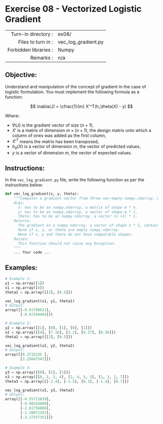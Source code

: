 # Exercise 08 - Vectorized Logistic Gradient

|                         |                         |
| -----------------------:| ----------------------- |
|   Turn-in directory :   |  ex08/                  |
|   Files to turn in :    |  vec_log_gradient.py    |
|   Forbidden libraries : |  Numpy                  |
|   Remarks :             |  n/a                    |

## Objective:
Understand and manipulation of the concept of gradient in the case of logistic formulation. You must implement the following formula as a function:

$$
\nabla(J) = \cfrac{1}{m} X'^T(h_\theta(X) - y)
$$  

Where:  
- $\nabla(J)$ is the gradient vector of size $(n + 1)$,
- $X'$ is a matrix of dimension $m \times (n + 1)$, the design matrix onto which a column of ones was added as the first column,
- $X'^T$ means the matrix has been transposed,
- $h_\theta(X)$ is a vector of dimension $m$, the vector of predicted values,
- $y$ is a vector of dimension $m$, the vector of expected values.


## Instructions:
In the `vec_log_gradient.py` file, write the following function as per the instructions below: 
```python
def vec_log_gradient(x, y, theta):
    """Computes a gradient vector from three non-empty numpy.ndarray, without any for-loop. The three arrays must have compatible shapes.
    Args:
      x: has to be an numpy.ndarray, a matrix of shape m * n.
      y: has to be an numpy.ndarray, a vector of shape m * 1.
      theta: has to be an numpy.ndarray, a vector (n +1) * 1.
    Returns:
      The gradient as a numpy.ndarray, a vector of shape n * 1, containg the result of the formula for all j.
      None if x, y, or theta are empty numpy.ndarray.
      None if x, y and theta do not have compatible shapes.
    Raises:
      This function should not raise any Exception.
    """
    ... Your code ...
```
  
## Examples:
```python
# Example 1:
y1 = np.array([1])
x1 = np.array([4])
theta1 = np.array([[2], [0.5]])

vec_log_gradient(x1, y1, theta1)
# Output:
array([[-0.01798621],
       [-0.07194484]])

# Example 2: 
y2 = np.array([[1], [0], [1], [0], [1]])
x2 = np.array([[4], [7.16], [3.2], [9.37], [0.56]])
theta2 = np.array([[2], [0.5]])

vec_log_gradient(x2, y2, theta2)
# Output:
array([[0.3715235 ],
       [3.25647547]])

# Example 3: 
y3 = np.array([[0], [1], [1]])
x3 = np.array([[0, 2, 3, 4], [2, 4, 5, 5], [1, 3, 2, 7]])
theta3 = np.array([[-2.4], [-1.5], [0.3], [-1.4], [0.7]])

vec_log_gradient(x3, y3, theta3)
# Output:
array([[-0.55711039],
       [-0.90334809],
       [-2.01756886],
       [-2.10071291],
       [-3.27257351]])
```